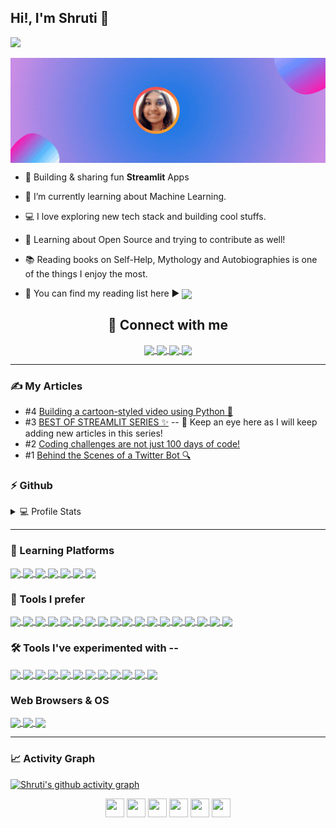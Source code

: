 ## Hi!, I'm Shruti 👋
<p>
 <!--<img src="http://ForTheBadge.com/images/badges/built-with-love.svg"/>-->
 <img src="https://komarev.com/ghpvc/?username=ShruAgarwal&label=PROFILE+VISITS&color=blueviolet&style=for-the-badge" />
</p>

<a href="https://shrutiagarwal.netlify.app/">
  <img align="center" src="https://github.com/ShruAgarwal/ShruAgarwal/blob/main/banner.gif" />
</a>

 
 - 🎈 Building & sharing fun **Streamlit** Apps  
 - 🌱 I’m currently learning about Machine Learning.
 - 💻 I love exploring new tech stack and building cool stuffs.
 - 🚀 Learning about Open Source and trying to contribute as well! 
 - 📚 Reading books on Self-Help, Mythology and Autobiographies is one of the things I enjoy the most. 
 
 - 📃 You can find my reading list here ▶ <a href="https://outstanding-wolfberry-904.notion.site/Reading-List-9630a0c535904126b6ca780e45c5532a"><img align="center" src="https://img.icons8.com/nolan/344/notion.png" width="35" >
 </a>
 
 <!--<br clear="right"/>-->

 
<h2 align="center">🤝 Connect with me </h2>
<p align="center">
 <a href="https://twitter.com/Shru_explores">
  <img align="center" src="https://img.icons8.com/external-justicon-lineal-color-justicon/344/external-twitter-social-media-justicon-lineal-color-justicon.png" width="50" />
 </a>
  <a href="https://github.com/ShruAgarwal">
  <img align="center" src="https://img.icons8.com/color/344/github--v1.png" width="50" />
 </a>
  <a href="https://shru.hashnode.dev/">
  <img align="center" src="https://img.icons8.com/color/344/hashnode.png" width="50" />
 </a>
  <a href="https://www.linkedin.com/in/shruti-agarwal-bb7889237">
  <img align="center" src="https://img.icons8.com/external-justicon-lineal-color-justicon/344/external-linkedin-social-media-justicon-lineal-color-justicon.png" width="50" />
 </a>
</p>


---
### ✍ My Articles
- #4 [Building a cartoon-styled video using Python 🐍](https://shru.hashnode.dev/building-a-cartoon-styled-video-using-python)
- #3 [BEST OF STREAMLIT SERIES ✨](https://shru.hashnode.dev/series/streamlit) -- 👀 Keep an eye here as I will keep adding new articles in this series!
- #2 [Coding challenges are not just 100 days of code!](https://shru.hashnode.dev/coding-challenges-are-not-just-100-days-of-code)
- #1 [Behind the Scenes of a Twitter Bot 🔍](https://shru.hashnode.dev/behind-the-scenes-of-a-twitter-bot)
    



   
 
### ⚡ Github 
<details> 
 <summary> 💻 Profile Stats </summary>
 <br/>
  <a href="https://github.com/ShruAgarwal/github-readme-stats">
   <img src="https://github-readme-stats.vercel.app/api?username=ShruAgarwal&theme=aura&show_icons=true" />
  </a>
  <a href="https://github.com/ShruAgarwal/github-readme-streak-stats">
   <img style="align:right" src="https://github-readme-streak-stats.herokuapp.com/?user=ShruAgarwal&theme=algolia" />
  </a>
  <!--<p align="center">-->
  <a href="https://github.com/ShruAgarwal/github-readme-stats">
   <img src="https://github-readme-stats.vercel.app/api/top-langs/?username=ShruAgarwal&layout=compact&theme=radical" />
  </a>
  <!--</p>-->
 <br/>
 </details>



---
### 🏫 Learning Platforms
<a href="https://github.com/ShruAgarwal/img-shields-io">
  <img align="center" src="https://img.shields.io/badge/freecodecamp-000000?style=flat&logo=freecodecamp&logoColor=white" />
</a>
<a href="https://github.com/ShruAgarwal/img-shields-io">
  <img align="center" src="https://img.shields.io/badge/Udemy-000000?style=flat&logo=Udemy&logoColor=A435F0" />
</a>
<a href="https://github.com/ShruAgarwal/img-shields-io">
  <img align="center" src="https://img.shields.io/badge/Coursera-000000?style=flat&logo=Coursera&logoColor=0056D2" />
</a>
<a href="https://github.com/ShruAgarwal/img-shields-io">
  <img align="center" src="https://img.shields.io/badge/Khan%20Academy-000000?style=flat&logo=Khan%20Academy&logoColor=14BF96" />
</a>
<a href="https://github.com/ShruAgarwal/img-shields-io">
  <img align="center" src="https://img.shields.io/badge/YouTube-000000?style=flat&logo=youtube&logoColor=FF0000" />
</a>
<a href="https://github.com/ShruAgarwal/img-shields-io">
  <img align="center" src="https://img.shields.io/badge/Kaggle-000000?style=flat&logo=kaggle&logoColor=20BEFF" />
</a>
<a href="https://github.com/ShruAgarwal/img-shields-io">
  <img align="center" src="https://img.shields.io/badge/Stack_Overflow-000000?style=flat&logo=stackoverflow&logoColor=F58025" />
</a>




### 🧰 Tools I prefer 

<a href="https://github.com/ShruAgarwal/img-shields-io">
  <img align="center" src="https://img.shields.io/badge/Python-000000?style=flat&logo=python&logoColor=yellow" />
</a>
<a href="https://github.com/ShruAgarwal/img-shields-io">
  <img align="center" src="https://img.shields.io/badge/Pandas-yellow?style=flat&logo=pandas&logoColor=150458" />
</a>
<a href="https://github.com/ShruAgarwal/img-shields-io">
  <img align="center" src="https://img.shields.io/badge/NumPy-white?style=flat&logo=numpy&logoColor=013243" />
</a>
<a href="https://github.com/ShruAgarwal/img-shields-io">
  <img align="center" src="https://img.shields.io/badge/Streamlit-000000?style=flat&logo=streamlit&logoColor=FF4B4B" />
</a>
<a href="https://github.com/ShruAgarwal/img-shields-io">
  <img align="center" src="https://img.shields.io/badge/NodeJS-000000?style=flat&logo=nodedotjs&logoColor=339933" />
</a>
<a href="https://github.com/ShruAgarwal/img-shields-io">
  <img align="center" src="https://img.shields.io/badge/HTML5-000000?style=flat&logo=html5&logoColor=E34F26" />
</a>
<a href="https://github.com/ShruAgarwal/img-shields-io">
  <img align="center" src="https://img.shields.io/badge/CSS3-000000?style=flat&logo=css3&logoColor=1572B6" />
</a>
<a href="https://github.com/ShruAgarwal/img-shields-io">
  <img align="center" src="https://img.shields.io/badge/Markdown-000000?style=flat&logo=markdown&logoColor=white" />
</a>
<a href="https://github.com/ShruAgarwal/img-shields-io">
  <img align="center" src="https://img.shields.io/badge/Heroku-white?style=flat&logo=heroku&logoColor=430098" />
</a>
<a href="https://github.com/ShruAgarwal/img-shields-io">
  <img align="center" src="https://img.shields.io/badge/-Visual_Studio_Code-000000?style=flat&logo=visual%20studio%20code&logoColor=007ACC" />
</a>
<a href="https://github.com/ShruAgarwal/img-shields-io">
  <img align="center" src="https://img.shields.io/badge/Colab-000000?style=flat&logo=googlecolab&logoColor=F9AB00" />
</a>
<a href="https://github.com/ShruAgarwal/img-shields-io">
  <img align="center" src="https://img.shields.io/badge/Replit-000000?style=flat&logo=replit&logoColor=667881" />
</a>
<a href="https://github.com/ShruAgarwal/img-shields-io">
  <img align="center" src="https://img.shields.io/badge/Conda-000000?style=flat&logo=anaconda&logoColor=44A833" />
</a>
<a href="https://github.com/ShruAgarwal/img-shields-io">
  <img align="center" src="https://img.shields.io/badge/powershell-000000?style=flat&logo=powershell&logoColor=5391FE" />
</a>
<a href="https://github.com/ShruAgarwal/img-shields-io">
  <img align="center" src="https://img.shields.io/badge/GIT-000000?style=flat&logo=git&logoColor=E44C30" />
</a>
<a href="https://github.com/ShruAgarwal/img-shields-io">
  <img align="center" src="https://img.shields.io/badge/windows%20terminal-white?style=flat&logo=windows%20terminal&logoColor=4D4D4D" />
</a>
<a href="https://github.com/ShruAgarwal/img-shields-io">
  <img align="center" src="https://img.shields.io/badge/Notion-000000?style=flat&logo=notion&logoColor=white" />
</a>
<a href="https://github.com/ShruAgarwal/img-shields-io">
  <img align="center" src="https://img.shields.io/badge/Canva-000000?style=flat&logo=canva&logoColor=00C4CC" />
</a>






### 🛠 Tools I've experimented with --
<a href="https://github.com/ShruAgarwal/img-shields-io">
  <img align="center" src="https://img.shields.io/badge/Flask--000?&style=flat&labelColor=000&logo=flask" />
</a>
<a href="https://github.com/ShruAgarwal/img-shields-io">
  <img align="center" src="https://img.shields.io/badge/OpenCV-000000?style=flat&logo=opencv&logoColor=5C3EE8" />
</a>
<a href="https://github.com/ShruAgarwal/img-shields-io">
  <img align="center" src="https://img.shields.io/badge/Deepnote-000000?style=flat&logo=deepnote&logoColor=3793EF" />
</a>
<a href="https://github.com/ShruAgarwal/img-shields-io">
  <img align="center" src="https://img.shields.io/badge/JavaScript-000000?style=flat&logo=javascript&logoColor=F7DF1E" />
</a>
<a href="https://github.com/ShruAgarwal/img-shields-io">
  <img align="center" src="https://img.shields.io/badge/React-000000?style=flat&logo=react&logoColor=61DAFB" />
</a>
<a href="https://github.com/ShruAgarwal/img-shields-io">
  <img align="center" src="https://img.shields.io/badge/.ENV-000000?style=flat&logo=dotenv&logoColor=ECD53F" />
</a>
<a href="https://github.com/ShruAgarwal/img-shields-io">
  <img align="center" src="https://img.shields.io/badge/Selenium-000000?style=flat&logo=selenium&logoColor=43B02A" />
</a>
<a href="https://github.com/ShruAgarwal/img-shields-io">
  <img align="center" src="https://img.shields.io/badge/GitHub_Actions-000000?style=flat&logo=githubactions&logoColor=2088FF" />
</a>
<a href="https://github.com/ShruAgarwal/img-shields-io">
  <img align="center" src="https://img.shields.io/badge/Netlify-000000?style=flat&logo=netlify&logoColor=00C7B7" />
</a>
<a href="https://github.com/ShruAgarwal/img-shields-io">
  <img align="center" src="https://img.shields.io/badge/CodePen-000000?style=flat&logo=codepen&logoColor=white" />
</a>
<a href="https://github.com/ShruAgarwal/img-shields-io">
  <img align="center" src="https://img.shields.io/badge/Amazon_AWS-orange?style=flat&logo=amazonaws&logoColor=232F3E" />
</a>
<a href="https://github.com/ShruAgarwal/img-shields-io">
  <img align="center" src="https://img.shields.io/badge/Gitpod-000000?style=flat&logo=gitpod&logoColor=FFAE33" />
</a>






### Web Browsers & OS 
<a href="https://github.com/ShruAgarwal/img-shields-io">
  <img align="center" src="https://img.shields.io/badge/Brave-000000?style=flat&logo=Brave&logoColor=FF1B2D" />
</a>
<a href="https://github.com/ShruAgarwal/img-shields-io">
  <img align="center" src="https://img.shields.io/badge/Google_chrome-000000?style=flat&logo=Google-chrome&logoColor=4285F4" />
</a>
<a href="https://github.com/ShruAgarwal/img-shields-io">
  <img align="center" src="https://img.shields.io/badge/Windows-000000?style=flat&logo=windows&logoColor=0078D6" />
</a>


---
### 📈 Activity Graph 
[![Shruti's github activity graph](https://github-readme-activity-graph.cyclic.app/graph?username=ShruAgarwal&theme=chartreuse-dark)](https://github.com/ShruAgarwal/github-readme-activity-graph)

<p align="center">
<img src="https://cultofthepartyparrot.com/parrots/hd/githubparrot.gif" width="30" height="30"/>
<img src="https://cultofthepartyparrot.com/flags/hd/indiaparrot.gif" width="30" height="30"/>
<img src="https://cultofthepartyparrot.com/parrots/hd/moonwalkingparrot.gif" width="30" height="30"/>
<img src="https://cultofthepartyparrot.com/parrots/hd/hypnoparrotdark.gif" width="30" height="30"/>
<img src="https://cultofthepartyparrot.com/flags/hd/indiaparrot.gif" width="30" height="30"/>
<img src="https://cultofthepartyparrot.com/parrots/hd/githubparrot.gif" width="30" height="30"/>
</p>

